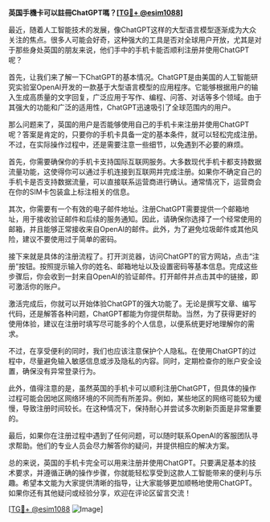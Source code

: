 **英国手機卡可以註冊ChatGPT嗎？[[TG💪+ @esim1088](https://t.me/s/esim1088)]**

最近，随着人工智能技术的发展，像ChatGPT这样的大型语言模型逐渐成为大众关注的焦点。很多人可能会好奇，这种强大的工具是否对全球用户开放，尤其是对于那些身处英国的朋友来说，他们手中的手机卡能否顺利注册并使用ChatGPT呢？

首先，让我们来了解一下ChatGPT的基本情况。ChatGPT是由美国的人工智能研究实验室OpenAI开发的一款基于大型语言模型的应用程序。它能够根据用户的输入生成高质量的文字回复，广泛应用于写作、编程、问答、对话等多个领域。由于其强大的功能和广泛的适用性，ChatGPT迅速吸引了全球范围内的用户。

那么问题来了，英国的用户是否能够使用自己的手机卡来注册并使用ChatGPT呢？答案是肯定的，只要你的手机卡具备一定的基本条件，就可以轻松完成注册。不过，在实际操作过程中，还是需要注意一些细节，以免遇到不必要的麻烦。

首先，你需要确保你的手机卡支持国际互联网服务。大多数现代手机卡都支持数据流量功能，这使得你可以通过手机连接到互联网并完成注册。如果你不确定自己的手机卡是否支持数据流量，可以直接联系运营商进行确认。通常情况下，运营商会在你的SIM卡包装盒上标注相关的信息。

其次，你需要有一个有效的电子邮件地址。注册ChatGPT需要提供一个邮箱地址，用于接收验证邮件和后续的服务通知。因此，请确保你选择了一个经常使用的邮箱，并且能够正常接收来自OpenAI的邮件。此外，为了避免垃圾邮件或其他风险，建议不要使用过于简单的密码。

接下来就是具体的注册流程了。打开浏览器，访问ChatGPT的官方网站，点击“注册”按钮。按照提示输入你的姓名、邮箱地址以及设置密码等基本信息。完成这些步骤后，你会收到一封来自OpenAI的验证邮件。打开邮件并点击其中的链接，即可激活你的账户。

激活完成后，你就可以开始体验ChatGPT的强大功能了。无论是撰写文章、编写代码，还是解答各种问题，ChatGPT都能为你提供帮助。当然，为了获得更好的使用体验，建议在注册时填写尽可能多的个人信息，以便系统更好地理解你的需求。

不过，在享受便利的同时，我们也应该注意保护个人隐私。在使用ChatGPT的过程中，尽量避免输入敏感信息或涉及隐私的内容。同时，定期检查你的账户安全设置，确保没有异常登录行为。

此外，值得注意的是，虽然英国的手机卡可以顺利注册ChatGPT，但具体的操作过程可能会因地区网络环境的不同而有所差异。例如，某些地区的网络可能较为缓慢，导致注册时间较长。在这种情况下，保持耐心并尝试多次刷新页面是非常重要的。

最后，如果你在注册过程中遇到了任何问题，可以随时联系OpenAI的客服团队寻求帮助。他们的专业人员会尽力解答你的疑问，并提供相应的解决方案。

总的来说，英国的手机卡完全可以用来注册并使用ChatGPT。只要满足基本的技术要求，并遵循正确的操作步骤，你就能轻松享受到这款人工智能带来的便利与乐趣。希望本文能为大家提供清晰的指导，让大家能够更加顺畅地使用ChatGPT。如果你还有其他疑问或经验分享，欢迎在评论区留言交流！

[[TG💪+ @esim1088](https://t.me/s/esim1088) ![Image](https://i.postimg.cc/4NQfJmqS/Snipaste-2025-05-13-00-14-12.png)]